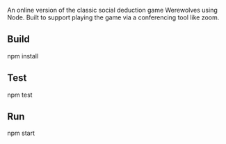 An online version of the classic social deduction game Werewolves using Node. Built to support playing the game via a conferencing tool like zoom.

## Build

npm install

## Test

npm test

## Run

npm start
